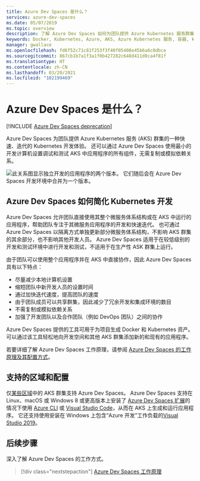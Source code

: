 ```yaml
---
title: Azure Dev Spaces 是什么？
services: azure-dev-spaces
ms.date: 05/07/2019
ms.topic: overview
description: 了解 Azure Dev Spaces 如何为团队提供 Azure Kubernetes 服务群集的一种快速、迭代的 Kubernetes 开发体验
keywords: Docker, Kubernetes, Azure, AKS, Azure Kubernetes 服务, 容器, kubectl, k8s
manager: gwallace
ms.openlocfilehash: fd6f52c71c81f253f3f40f05408e45b6a6c0dbce
ms.sourcegitcommit: 867cb1b7a1f3a1f0b427282c648d411d0ca4f81f
ms.translationtype: HT
ms.contentlocale: zh-CN
ms.lasthandoff: 03/20/2021
ms.locfileid: "102199469"
---
```

# <a name="what-is-azure-dev-spaces"></a>Azure Dev Spaces 是什么？

[!INCLUDE [Azure Dev Spaces deprecation](../../includes/dev-spaces-deprecation.md)]

Azure Dev Spaces 为团队提供 Azure Kubernetes 服务 (AKS) 群集的一种快速、迭代的 Kubernetes 开发体验。 还可以通过 Azure Dev Spaces 使用最小的开发计算机设置调试和测试 AKS 中应用程序的所有组件，无需复制或模拟依赖关系。

![此关系图显示独立开发的应用程序的两个版本。 它们随后会在 Azure Dev Spaces 开发环境中合并为一个版本。](media/azure-dev-spaces/collaborate-graphic.gif)

## <a name="how-azure-dev-spaces-simplifies-kubernetes-development"></a>Azure Dev Spaces 如何简化 Kubernetes 开发

Azure Dev Spaces 允许团队直接使用其整个微服务体系结构或在 AKS 中运行的应用程序，帮助团队专注于其微服务应用程序的开发和快速迭代。 也可通过 Azure Dev Spaces 以隔离方式单独更新部分微服务体系结构，不影响 AKS 群集的其余部分，也不影响其他开发人员。 Azure Dev Spaces 适用于在较低级别的开发和测试环境中进行开发和测试，不适用于在生产性 ASK 群集上运行。

由于团队可以使用整个应用程序并在 AKS 中直接协作，因此 Azure Dev Spaces 具有以下特点：

* 尽量减少本地计算机设置
* 缩短团队中新开发人员的设置时间
* 通过加快迭代速度，提高团队的速度
* 由于团队成员可以共享群集，因此减少了冗余开发和集成环境的数目
* 不需复制或模拟依赖关系
* 加强了开发团队以及合作团队（例如 DevOps 团队）之间的协作

Azure Dev Spaces 提供的工具可用于为项目生成 Docker 和 Kubernetes 资产。 可以通过该工具轻松地向开发空间和其他 AKS 群集添加新的和现有的应用程序。

若要详细了解 Azure Dev Spaces 工作原理，请参阅 [Azure Dev Spaces 的工作原理及其配置方式][how-dev-spaces-works]。

## <a name="supported-regions-and-configurations"></a>支持的区域和配置

仅[某些区域][supported-regions]中的 AKS 群集支持 Azure Dev Spaces。 Azure Dev Spaces 支持在 Linux、macOS 或 Windows 8 或更高版本上安装了 [Azure Dev Spaces 扩展](https://marketplace.visualstudio.com/items?itemName=azuredevspaces.azds)的情况下使用 [Azure CLI](/cli/azure/install-azure-cli) 或 [Visual Studio Code](https://code.visualstudio.com/download)，从而在 AKS 上生成和运行应用程序。 它还支持使用安装在 Windows 上包含“Azure 开发”工作负载的[Visual Studio 2019](https://aka.ms/vsdownload?utm_source=mscom&utm_campaign=msdocs)。

## <a name="next-steps"></a>后续步骤

深入了解 Azure Dev Spaces 的工作方式。

> [!div class="nextstepaction"]
> [Azure Dev Spaces 工作原理](how-dev-spaces-works.md)

[how-dev-spaces-works]: how-dev-spaces-works.md
[supported-regions]: https://azure.microsoft.com/global-infrastructure/services/?products=kubernetes-service
